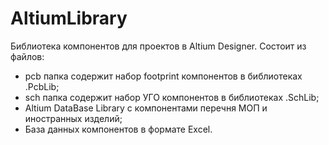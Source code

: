 # AltiumLibrary
Библиотека компонентов для проектов в Altium Designer.
Состоит из файлов:
- pcb папка содержит набор footprint компонентов в библиотеках .PcbLib;
- sch папка содержит набор УГО компонентов в библиотеках .SchLib; 
- Altium DataBase Library c компонентами перечня МОП и иностранных изделий;
- База данных компонентов в формате Excel.
